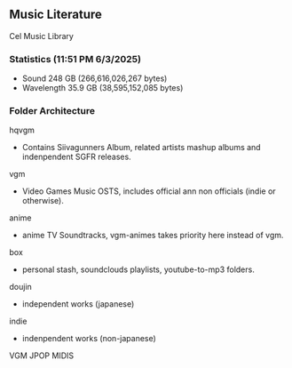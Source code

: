## Music Literature
Cel Music Library
### Statistics (11:51 PM 6/3/2025)
- Sound 		248 GB (266,616,026,267 bytes)
- Wavelength 	35.9 GB (38,595,152,085 bytes)
### Folder Architecture

hqvgm
- Contains Siivagunners Album, related artists mashup albums and indenpendent SGFR releases.

vgm
- Video Games Music OSTS, includes official ann non officials (indie or otherwise).

anime
- anime TV Soundtracks, vgm-animes takes priority here instead of vgm.

box
- personal stash, soundclouds playlists, youtube-to-mp3 folders.

doujin
- independent works (japanese)

indie
- indenpendent works (non-japanese)

VGM
JPOP
MIDIS



